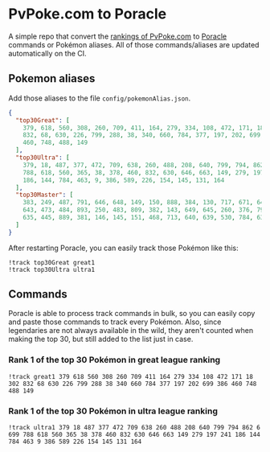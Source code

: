 # PvPoke.com to Poracle
A simple repo that convert the [rankings of PvPoke.com](https://pvpoke.com/rankings/) to [Poracle](https://github.com/KartulUdus/PoracleJS) commands or Pokémon aliases. 
All of those commands/aliases are updated automatically on the CI.

## Pokemon aliases
Add those aliases to the file `config/pokemonAlias.json`. 

<!-- aliases-start -->
```json
{
  "top30Great": [
    379, 618, 560, 308, 260, 709, 411, 164, 279, 334, 108, 472, 171, 18, 302,
    832, 68, 630, 226, 799, 288, 38, 340, 660, 784, 377, 197, 202, 699, 386,
    460, 748, 488, 149
  ],
  "top30Ultra": [
    379, 18, 487, 377, 472, 709, 638, 260, 488, 208, 640, 799, 794, 862, 6, 699,
    788, 618, 560, 365, 38, 378, 460, 832, 630, 646, 663, 149, 279, 197, 241,
    186, 144, 784, 463, 9, 386, 589, 226, 154, 145, 131, 164
  ],
  "top30Master": [
    383, 249, 487, 791, 646, 648, 149, 150, 888, 384, 130, 717, 671, 644, 716,
    643, 473, 484, 893, 250, 483, 809, 382, 143, 649, 645, 260, 376, 794, 901,
    635, 445, 889, 381, 146, 145, 151, 468, 713, 640, 639, 530, 784, 638, 377
  ]
}
```
<!-- aliases-end -->

After restarting Poracle, you can easily track those Pokémon like this:
```shell
!track top30Great great1
!track top30Ultra ultra1
```

## Commands
Poracle is able to process track commands in bulk, so you can easily copy and paste those commands to track every Pokémon. 
Also, since legendaries are not always available in the wild, they aren't counted when making the top 30, but still added to the list just in case.

### Rank 1 of the top 30 Pokémon in great league ranking
<!-- top30great-start -->
```
!track great1 379 618 560 308 260 709 411 164 279 334 108 472 171 18 302 832 68 630 226 799 288 38 340 660 784 377 197 202 699 386 460 748 488 149
```
<!-- top30great-end -->

### Rank 1 of the top 30 Pokémon in ultra league ranking
<!-- top30ultra-start -->
```
!track ultra1 379 18 487 377 472 709 638 260 488 208 640 799 794 862 6 699 788 618 560 365 38 378 460 832 630 646 663 149 279 197 241 186 144 784 463 9 386 589 226 154 145 131 164
```
<!-- top30ultra-end -->

